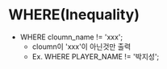 # WHERE(Inequality)
- WHERE cloumn_name != 'xxx';
    - cloumn이 'xxx'이 아닌것만 출력
    - Ex. WHERE PLAYER_NAME != '박지성';
